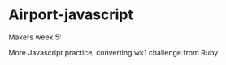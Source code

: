 # Airport-javascript
Makers week 5: 

More Javascript practice, converting wk1 challenge from Ruby

